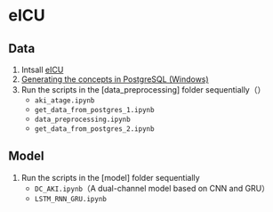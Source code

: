 eICU
=====
## Data
1. Intsall [eICU](https://eicu-crd.mit.edu/gettingstarted/access/)  
2. [Generating the concepts in PostgreSQL (Windows)](https://kgithub.com/MIT-LCP/eicu-code)
3. Run the scripts in the [data_preprocessing] folder sequentially（） 
    * `aki_atage.ipynb`
    * `get_data_from_postgres_1.ipynb`
    * `data_preprocessing.ipynb`
    * `get_data_from_postgres_2.ipynb`

## Model
1. Run the scripts in the [model] folder sequentially
    * `DC_AKI.ipynb`（A dual-channel model based on CNN and GRU）
    * `LSTM_RNN_GRU.ipynb`